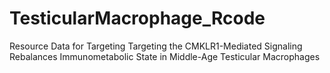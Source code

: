 # TesticularMacrophage_Rcode
Resource Data for Targeting Targeting the CMKLR1-Mediated Signaling Rebalances Immunometabolic State in Middle-Age Testicular Macrophages 
